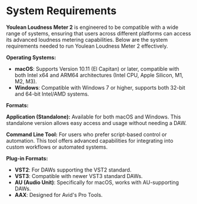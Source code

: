 # System Requirements

**Youlean Loudness Meter 2** is engineered to be compatible with a wide range of systems, ensuring that users across different platforms can access its advanced loudness metering capabilities. Below are the system requirements needed to run Youlean Loudness Meter 2 effectively.

**Operating Systems:**

* **macOS**: Supports Version 10.11 (El Capitan) or later, compatible with both Intel x64 and ARM64 architectures (Intel CPU, Apple Silicon, M1, M2, M3).
* **Windows**: Compatible with Windows 7 or higher, supports both 32-bit and 64-bit Intel/AMD systems.

**Formats:**&#x20;

**Application (Standalone):** Available for both macOS and Windows. This standalone version allows easy access and usage without needing a DAW.

**Command Line Tool:** For users who prefer script-based control or automation. This tool offers advanced capabilities for integrating into custom workflows or automated systems.

**Plug-in Formats:**

* **VST2**: For DAWs supporting the VST2 standard.
* **VST3**: Compatible with newer VST3 standard DAWs.
* **AU (Audio Unit)**: Specifically for macOS, works with AU-supporting DAWs.
* **AAX**: Designed for Avid's Pro Tools.
